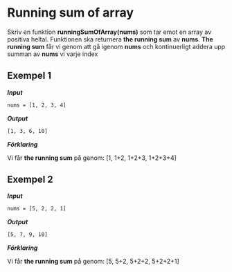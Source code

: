 # Running sum of array

Skriv en funktion **runningSumOfArray(nums)** som tar emot en array av positiva heltal. Funktionen ska returnera **the running sum** av **nums**. **The running sum** får vi genom att gå igenom **nums** och kontinuerligt addera upp summan av **nums** vi varje index

## Exempel 1

**_Input_**

```bash
nums = [1, 2, 3, 4]
```

**_Output_**

```bash
[1, 3, 6, 10]
```

**_Förklaring_**

Vi får **the running sum** på genom: [1, 1+2, 1+2+3, 1+2+3+4]

## Exempel 2

**_Input_**

```bash
nums = [5, 2, 2, 1]
```

**_Output_**

```bash
[5, 7, 9, 10]
```

**_Förklaring_**

Vi får **the running sum** på genom: [5, 5+2, 5+2+2, 5+2+2+1]
